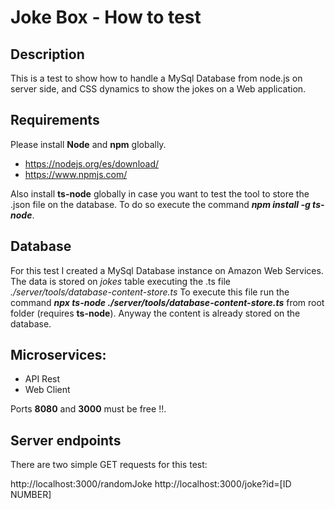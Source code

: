 # Joke Box - How to test

## Description
This is a test to show how to handle a MySql Database from node.js on server side, and CSS dynamics to show the jokes on a Web application.

## Requirements
Please install <b>Node</b> and <b>npm</b> globally.
<ul>
<li><a href="https://nodejs.org/es/download/">https://nodejs.org/es/download/</a></li>
<li><a href="https://www.npmjs.com/">https://www.npmjs.com/</a></li>
</ul>
Also install <b>ts-node</b> globally in case you want to test the tool to store the .json file on the database. To do so execute the command <b><i>npm install -g ts-node</i></b>.

## Database
For this test I created a MySql Database instance on Amazon Web Services.
The data is stored on <i>jokes</i> table executing the .ts file <i>./server/tools/database-content-store.ts</i>
To execute this file run the command <b><i>npx ts-node ./server/tools/database-content-store.ts</i></b> from root folder (requires <b>ts-node</b>).
Anyway the content is already stored on the database.

## Microservices:
<ul>
<li>API Rest</li>
<li>Web Client</li>
</ul>

Ports **8080** and **3000** must be free !!.

## Server endpoints
There are two simple GET requests for this test:

http://localhost:3000/randomJoke
http://localhost:3000/joke?id=[ID NUMBER]